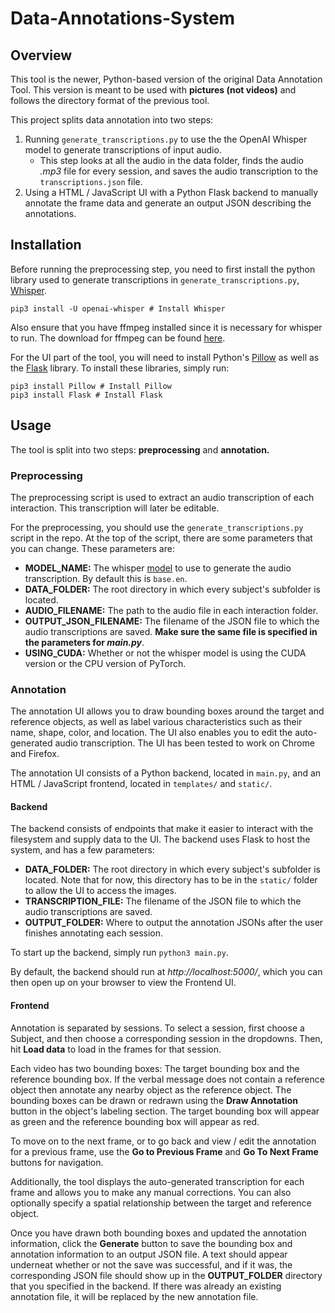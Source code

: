 # Data-Annotations-System

## Overview

This tool is the newer, Python-based version of the original Data Annotation Tool. This version is meant to be used with **pictures (not videos)** and follows the directory format of the previous tool.

This project splits data annotation into two steps:
1. Running `generate_transcriptions.py` to use the the OpenAI Whisper model to generate transcriptions of input audio.
    - This step looks at all the audio in the data folder, finds the audio *.mp3* file for every session, and saves the audio transcription to the `transcriptions.json` file.
2. Using a HTML / JavaScript UI with a Python Flask backend to manually annotate the frame data and generate an output JSON describing the annotations.

## Installation

Before running the preprocessing step, you need to first install the python library used to generate transcriptions in `generate_transcriptions.py`,  [Whisper](https://github.com/openai/whisper).

```
pip3 install -U openai-whisper # Install Whisper
```

Also ensure that you have ffmpeg installed since it is necessary for whisper to run. The download for ffmpeg can be found [here](https://ffmpeg.org/download.html).

For the UI part of the tool, you will need to install Python's [Pillow](https://pypi.org/project/Pillow/) as well as the [Flask](https://flask.palletsprojects.com/en/2.2.x/) library.
To install these libraries, simply run:
```
pip3 install Pillow # Install Pillow
pip3 install Flask # Install Flask
```

## Usage

The tool is split into two steps: **preprocessing** and **annotation.**

### Preprocessing

The preprocessing script is used to extract an audio transcription of each interaction. This transcription will later be editable.

For the preprocessing, you should use the `generate_transcriptions.py` script in the repo. At the top of the script, there are some parameters that you can change. These parameters are:
- **MODEL_NAME:** The whisper [model](https://github.com/openai/whisper) to use to generate the audio transcription. By default this is `base.en`.
- **DATA_FOLDER:** The root directory in which every subject's subfolder is located.
- **AUDIO_FILENAME:** The path to the audio file in each interaction folder.
- **OUTPUT_JSON_FILENAME:** The filename of the JSON file to which the audio transcriptions are saved. **Make sure the same file is specified in the parameters for *main.py***.
- **USING_CUDA:** Whether or not the whisper model is using the CUDA version or the CPU version of PyTorch.

### Annotation

The annotation UI allows you to draw bounding boxes around the target and reference objects, as well as label various characteristics such as their name, shape, color, and location. The UI also enables you to edit the auto-generated audio transcription. The UI has been tested to work on Chrome and Firefox.

The annotation UI consists of a Python backend, located in `main.py`, and an HTML / JavaScript frontend, located in `templates/` and `static/`.

#### Backend

The backend consists of endpoints that make it easier to interact with the filesystem and supply data to the UI. The backend uses Flask to host the system, and has a few parameters:
- **DATA_FOLDER:** The root directory in which every subject's subfolder is located. Note that for now, this directory has to be in the `static/` folder to allow the UI to access the images.
- **TRANSCRIPTION_FILE:** The filename of the JSON file to which the audio transcriptions are saved.
- **OUTPUT_FOLDER:** Where to output the annotation JSONs after the user finishes annotating each session.

To start up the backend, simply run `python3 main.py`.

By default, the backend should run at *http://localhost:5000/*, which you can then open up on your browser to view the Frontend UI.

#### Frontend

Annotation is separated by sessions. To select a session, first choose a Subject, and then choose a corresponding session in the dropdowns. Then, hit **Load data** to load in the frames for that session.

Each video has two bounding boxes: The target bounding box and the reference bounding box. If the verbal message does not contain a reference object then annotate any nearby object as the reference object. The bounding boxes can be drawn or redrawn using the **Draw Annotation** button in the object's labeling section. The target bounding box will appear as green and the reference bounding box will appear as red.

To move on to the next frame, or to go back and view / edit the annotation for a previous frame, use the **Go to Previous Frame** and **Go To Next Frame** buttons for navigation.

Additionally, the tool displays the auto-generated transcription for each frame and allows you to make any manual corrections. You can also optionally specify a spatial relationship between the target and reference object.

Once you have drawn both bounding boxes and updated the annotation information, click the **Generate** button to save the bounding box and annotation information to an output JSON file. A text should appear underneat whether or not the save was successful, and if it was, the corresponding JSON file should show up in the **OUTPUT_FOLDER** directory that you specified in the backend. If there was already an existing annotation file, it will be replaced by the new annotation file.

